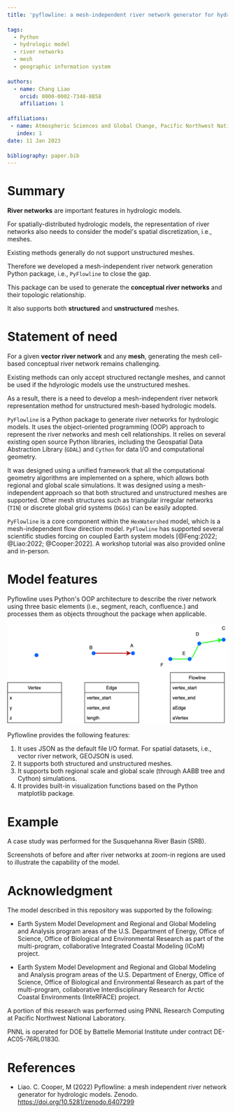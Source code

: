 ```yaml
---
title: 'pyflowline: a mesh-independent river network generator for hydrologic models'

tags:
  - Python
  - hydrologic model
  - river networks
  - mesh
  - geographic information system

authors:
  - name: Chang Liao
    orcid: 0000-0002-7348-8858    
    affiliation: 1

affiliations:
 - name: Atmospheric Sciences and Global Change, Pacific Northwest National Laboratory, Richland, WA, USA
   index: 1 
date: 11 Jan 2023

bibliography: paper.bib
---
```


# Summary

**River networks** are important features in hydrologic models. 

For spatially-distributed hydrologic models, the representation of river networks also needs to consider the model's spatial discretization, i.e., meshes.

Existing methods generally do not support unstructured meshes.

Therefore we developed a mesh-independent river network generation Python package, i.e., `PyFlowline` to close the gap. 

This package can be used to generate the **conceptual river networks** and their topologic relationship.

It also supports both **structured** and **unstructured** meshes.

# Statement of need

For a given **vector river network** and any **mesh**, generating the mesh cell-based conceptual river network remains challenging. 

Existing methods can only accept structured rectangle meshes, and cannot be used if the hdyrologic models use the unstructured meshes.

As a result, there is a need to develop a mesh-independent river network representation method for unstructured mesh-based hydrologic models.

`PyFlowline` is a Python package to generate river networks for hydrologic models. It uses the object-oriented programming (OOP) approach to represent the river networks and mesh cell relationships. It relies on several existing open source Python libraries, including the Geospatial Data Abstraction Library (`GDAL`) and `Cython` for data I/O and computational geometry.

It was designed using a unified framework that all the computational geometry algorithms are implemented on a sphere, which allows both regional and global scale simulations. It was designed using a mesh-independent approach so that both structured and unstructured meshes are supported. Other mesh structures such as triangular irregular networks (`TIN`) or discrete global grid systems (`DGGs`) can be easily adopted.

`PyFlowline` is a core component within the `HexWatershed` model, which is a mesh-independent flow direction model. `PyFlowline` has supported several scientific studies forcing on coupled Earth system models [@Feng:2022; @Liao:2022; @Cooper:2022]. A workshop tutorial was also provided online and in-person. 

# Model features

Pyflowline uses Python's OOP architecture to describe the river network using three basic elements (i.e., segment, reach, confluence.) and processes them as objects throughout the package when applicable. 

![The data model. \label{fig:oop}](https://github.com/changliao1025/pyflowline/blob/main/docs/figures/basic_element.png?raw=true)

Pyflowline provides the following features:

1. It uses JSON as the default file I/O format. For spatial datasets, i.e., vector river network, GEOJSON is used.
2. It supports both structured and unstructured meshes.
3. It supports both regional scale and global scale (through AABB tree and Cython) simulations.
4. It provides built-in visualization functions based on the Python matplotlib package.

# Example

A case study was performed for the Susquehanna River Basin (SRB).

Screenshots of before and after river networks at zoom-in regions are used to illustrate the capability of the model.

# Acknowledgment

The model described in this repository was supported by the following:

* Earth System Model Development and Regional and Global Modeling and Analysis program areas of the U.S. Department of Energy, Office of Science, Office of Biological and Environmental Research as part of the multi-program, collaborative Integrated Coastal Modeling (ICoM) project.

* Earth System Model Development and Regional and Global Modeling and Analysis program areas of the U.S. Department of Energy, Office of Science, Office of Biological and Environmental Research as part of the multi-program, collaborative Interdisciplinary Research for Arctic Coastal Environments (InteRFACE) project.

A portion of this research was performed using PNNL Research Computing at Pacific Northwest National Laboratory. 

PNNL is operated for DOE by Battelle Memorial Institute under contract DE-AC05-76RL01830.

# References

* Liao. C. Cooper, M (2022) Pyflowline: a mesh independent river network generator for hydrologic models. Zenodo.
https://doi.org/10.5281/zenodo.6407299
